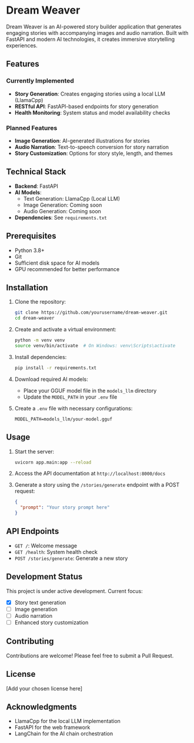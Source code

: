 # Dream Weaver

Dream Weaver is an AI-powered story builder application that generates engaging stories with accompanying images and audio narration. Built with FastAPI and modern AI technologies, it creates immersive storytelling experiences.

## Features

### Currently Implemented
- **Story Generation**: Creates engaging stories using a local LLM (LlamaCpp)
- **RESTful API**: FastAPI-based endpoints for story generation
- **Health Monitoring**: System status and model availability checks

### Planned Features
- **Image Generation**: AI-generated illustrations for stories
- **Audio Narration**: Text-to-speech conversion for story narration
- **Story Customization**: Options for story style, length, and themes

## Technical Stack

- **Backend**: FastAPI
- **AI Models**:
  - Text Generation: LlamaCpp (Local LLM)
  - Image Generation: Coming soon
  - Audio Generation: Coming soon
- **Dependencies**: See `requirements.txt`

## Prerequisites

- Python 3.8+
- Git
- Sufficient disk space for AI models
- GPU recommended for better performance

## Installation

1. Clone the repository:
   ```bash
   git clone https://github.com/yourusername/dream-weaver.git
   cd dream-weaver
   ```

2. Create and activate a virtual environment:
   ```bash
   python -m venv venv
   source venv/bin/activate  # On Windows: venv\Scripts\activate
   ```

3. Install dependencies:
   ```bash
   pip install -r requirements.txt
   ```

4. Download required AI models:
   - Place your GGUF model file in the `models_llm` directory
   - Update the `MODEL_PATH` in your `.env` file

5. Create a `.env` file with necessary configurations:
   ```
   MODEL_PATH=models_llm/your-model.gguf
   ```

## Usage

1. Start the server:
   ```bash
   uvicorn app.main:app --reload
   ```

2. Access the API documentation at `http://localhost:8000/docs`

3. Generate a story using the `/stories/generate` endpoint with a POST request:
   ```json
   {
     "prompt": "Your story prompt here"
   }
   ```

## API Endpoints

- `GET /`: Welcome message
- `GET /health`: System health check
- `POST /stories/generate`: Generate a new story

## Development Status

This project is under active development. Current focus:
- [x] Story text generation
- [ ] Image generation
- [ ] Audio narration
- [ ] Enhanced story customization

## Contributing

Contributions are welcome! Please feel free to submit a Pull Request.

## License

[Add your chosen license here]

## Acknowledgments

- LlamaCpp for the local LLM implementation
- FastAPI for the web framework
- LangChain for the AI chain orchestration